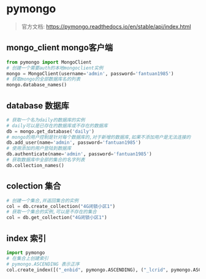 # pymongo

> 官方文档: <https://pymongo.readthedocs.io/en/stable/api/index.html>

## mongo_client mongo客户端

```python
from pymongo import MongoClient
# 创建一个需要auth的本地mongoclient实例
mongo = MongoClient(username='admin', password='fantuan1985')
# 获取mongo的全部数据库名的列表
mongo.database_names()
```

## database 数据库

```python
# 获取一个名为daily的数据库的实例
# daily可以是已存在的数据库或不存在的数据库
db = mongo.get_database('daily')
# mongo的用户控制是针对每个数据库的,对于新增的数据库,如果不添加用户是无法连接的
db.add_user(name='admin', password='fantuan1985')
# 使用添加的用户登陆到数据库
db.authenticate(name='admin', password='fantuan1985')
# 获取数据库中全部的集合的名字列表
db.collection_names()
```

## colection 集合

```python
# 创建一个集合,并返回集合的实例
col = db.create_collection("4G闭锁小区1")
# 获取一个集合的实例,可以是不存在的集合
col = db.get_collection("4G闭锁小区1")
```

## index 索引

```python
import pymongo
# 在集合上创建索引
# pymongo.ASCENDING 表示正序
col.create_index([("_enbid", pymongo.ASCENDING), ("_lcrid", pymongo.ASCENDING)], name="4G闭锁小区_enbid_lcrid_unique", unique=True)
```
